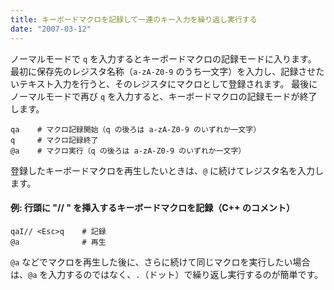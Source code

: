 ```yaml
---
title: キーボードマクロを記録して一連のキー入力を繰り返し実行する
date: "2007-03-12"
---
```


ノーマルモードで `q` を入力するとキーボードマクロの記録モードに入ります。
最初に保存先のレジスタ名称（`a-zA-Z0-9` のうち一文字）を入力し、記録させたいテキスト入力を行うと、そのレジスタにマクロとして登録されます。
最後にノーマルモードで再び `q` を入力すると、キーボードマクロの記録モードが終了します。

~~~
qa    # マクロ記録開始（q の後ろは a-zA-Z0-9 のいずれか一文字）
q     # マクロ記録終了
@a    # マクロ実行（q の後ろは a-zA-Z0-9 のいずれか一文字）
~~~

登録したキーボードマクロを再生したいときは、`@` に続けてレジスタ名を入力します。

#### 例: 行頭に "// " を挿入するキーボードマクロを記録（C++ のコメント）

~~~
qaI// <Esc>q    # 記録
@a              # 再生
~~~

`@a` などでマクロを再生した後に、さらに続けて同じマクロを実行したい場合は、`@a` を入力するのではなく、`.`（ドット）で繰り返し実行するのが簡単です。

